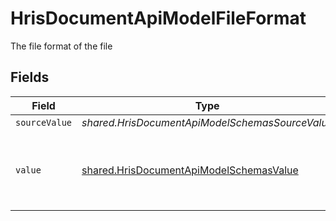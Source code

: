 # HrisDocumentApiModelFileFormat

The file format of the file


## Fields

| Field                                                                                                     | Type                                                                                                      | Required                                                                                                  | Description                                                                                               | Example                                                                                                   |
| --------------------------------------------------------------------------------------------------------- | --------------------------------------------------------------------------------------------------------- | --------------------------------------------------------------------------------------------------------- | --------------------------------------------------------------------------------------------------------- | --------------------------------------------------------------------------------------------------------- |
| `sourceValue`                                                                                             | *shared.HrisDocumentApiModelSchemasSourceValue*                                                           | :heavy_minus_sign:                                                                                        | N/A                                                                                                       | abc                                                                                                       |
| `value`                                                                                                   | [shared.HrisDocumentApiModelSchemasValue](../../../sdk/models/shared/hrisdocumentapimodelschemasvalue.md) | :heavy_minus_sign:                                                                                        | The file format of the file, expressed as a file extension                                                | pdf                                                                                                       |